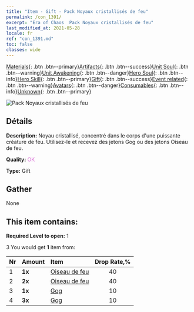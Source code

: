 ```yaml
---
title: "Item - Gift - Pack Noyaux cristallisés de feu"
permalink: /con_1391/
excerpt: "Era of Chaos  Pack Noyaux cristallisés de feu"
last_modified_at: 2021-05-28
locale: fr
ref: "con_1391.md"
toc: false
classes: wide
---
```

 [Materials](/ItemsFR/){: .btn .btn--primary}[Artifacts](/ItemsFR/Artifacts/){: .btn .btn--success}[Unit Soul](/ItemsFR/UnitSoul/){: .btn .btn--warning}[Unit Awakening](/ItemsFR/UnitAwakening/){: .btn .btn--danger}[Hero Soul](/ItemsFR/HeroSoul/){: .btn .btn--info}[Hero Skill](/ItemsFR/HeroSkill/){: .btn .btn--primary}[Gift](/ItemsFR/Gift/){: .btn .btn--success}[Event related](/ItemsFR/Events/){: .btn .btn--warning}[Avatars](/ItemsFR/Avatars/){: .btn .btn--danger}[Consumables](/ItemsFR/Consumables/){: .btn .btn--info}[Unknown](/ItemsFR/Unknown/){: .btn .btn--primary}

 ![Pack Noyaux cristallisés de feu](/images/t/i_907005.png)

## Détails
 **Description:** Noyau cristallisé, concentré dans le corps d'une puissante créature de feu. Utilisez-le et recevez des jetons Gog ou des jetons Oiseau de feu.

 **Quality:** <span style="color: #DA70D6">OK</span>

 **Type:** Gift

## Gather

  None

## This item contains:

 **Required Level to open:** 1

 3 You would get **1** item  from:

  | Nr | Amount |     Item    | Drop Rate,% |
  |:---|:-------|:------------|:---------:|
  | 1 |  **1x** | [Oiseau de feu](/ItemsFR/unt_268/) | 40 | 
  | 2 |  **2x** | [Oiseau de feu](/ItemsFR/unt_268/) | 40 | 
  | 3 |  **1x** | [Gog](/ItemsFR/unt_227/) | 10 | 
  | 4 |  **3x** | [Gog](/ItemsFR/unt_227/) | 10 | 
